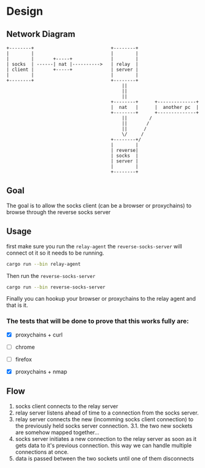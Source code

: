 
# Design

## Network Diagram
```
+--------+                            +--------+
|        |                            |        |
|        |       +-----+              |        |
| socks  | ------| nat |---------->   | relay  |
| client |       +-----+              | server |
|        |                            |        |
+--------+                            +--------+
                                          ||
                                          ||
                                          ||
                                      +--------+      +--------------+
                                      |  nat   |      |  another pc  |
                                      +--------+      +--------------+
                                          ||        /
                                          ||       /
                                          ||      /
                                          \/     /
                                      +--------+/
                                      |        |
                                      | reverse|
                                      | socks  | 
                                      | server |
                                      |        |
                                      +--------+
```

## Goal
The goal is to allow the socks client (can be a browser or proxychains) to browse through the reverse socks server

## Usage
first make sure you run the ```relay-agent``` the ```reverse-socks-server``` will connect ot it so it needs to be running.
```bash
cargo run --bin relay-agent
```

Then run the ```reverse-socks-server```
```bash
cargo run --bin reverse-socks-server
```

Finally you can hookup your browser or proxychains to the relay agent and that is it.


### The tests that will be done to prove that this works fully are:
- [x] proxychains + curl
- [ ]  chrome
- [ ]  firefox
- [x]  proxychains + nmap 


## Flow
1. socks client connects to the relay server
2. relay server listens ahead of time to a connection from the socks server.
3. relay server connects the new (incomming socks client connection) to the previously held socks server connection.
    3.1. the two new sockets are somehow mapped together...
3. socks server initiates a new connection to the relay server as soon as it gets data to it's previous connection. this way we can handle multiple connections at once.
4. data is passed between the two sockets until one of them disconnects
